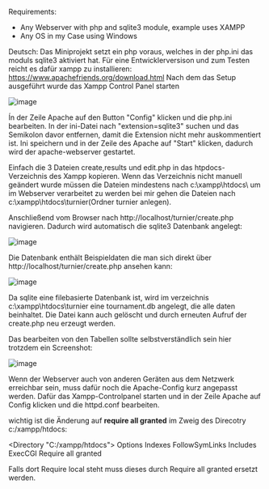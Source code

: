 Requirements:
- Any Webserver with php and sqlite3 module, example uses XAMPP
- Any OS in my Case using Windows

Deutsch:
Das Miniprojekt setzt ein php voraus, welches in der php.ini das moduls sqlite3 aktiviert hat. 
Für eine Entwicklerversison und zum Testen reicht es dafür xampp zu installieren:
https://www.apachefriends.org/download.html
Nach dem das Setup ausgeführt wurde das Xampp Control Panel starten

![image](https://github.com/user-attachments/assets/19a42da0-cd09-459e-8622-ea1a2590531c)

Ín der Zeile Apache auf den Button "Config" klicken und die php.ini bearbeiten.
In der ini-Datei nach "extension=sqlite3" suchen und das Semikolon davor entfernen, damit die Extension nicht mehr auskommentiert ist.
Ini speichern und in der Zeile des Apache auf "Start" klicken, dadurch wird der apache-webserver gestartet.

Einfach die 3 Dateien create,results und edit.php in das htpdocs-Verzeichnis des Xampp kopieren. Wenn das Verzeichnis nicht manuell geändert wurde 
müssen die Dateien mindestens nach c:\xampp\htdocs\ um im Webserver verarbeitet zu werden bei mir gehen die Dateien nach c:\xampp\htdocs\turnier(Ordner turnier anlegen).


Anschließend vom Browser nach http://localhost/turnier/create.php navigieren.
Dadurch wird automatisch die sqlite3 Datenbank angelegt:

![image](https://github.com/user-attachments/assets/19ece383-46dc-471d-9609-0f03c102c7a7)

Die Datenbank enthält Beispieldaten die man sich direkt über http://localhost/turnier/create.php ansehen kann:

![image](https://github.com/user-attachments/assets/582ab649-833e-43f6-a9f5-f90baf430e28)

Da sqlite eine filebasierte Datenbank ist, wird im verzeichnis c:\xampp\htdocs\turnier eine tournament.db angelegt, die alle daten beinhaltet.
Die Datei kann auch gelöscht und durch erneuten Aufruf der create.php neu erzeugt werden.

Das bearbeiten von den Tabellen sollte selbstverständlich sein hier trotzdem ein Screenshot:

![image](https://github.com/user-attachments/assets/689fc43e-26d6-4896-8bf8-840b2647999a)



Wenn der Webserver auch von anderen Geräten aus dem Netzwerk erreichbar sein, muss dafür noch die Apache-Config kurz angepasst werden.
Dafür das Xampp-Controlpanel starten und in der Zeile Apache auf Config klicken und die httpd.conf bearbeiten.

wichtig ist die Änderung auf **require all granted** im Zweig des Direcotry c:/xampp/htdocs:

<Directory "C:/xampp/htdocs">
    Options Indexes FollowSymLinks Includes ExecCGI
    Require all granted
</Directory>

Falls dort Require local steht muss dieses durch Require all granted ersetzt werden.
